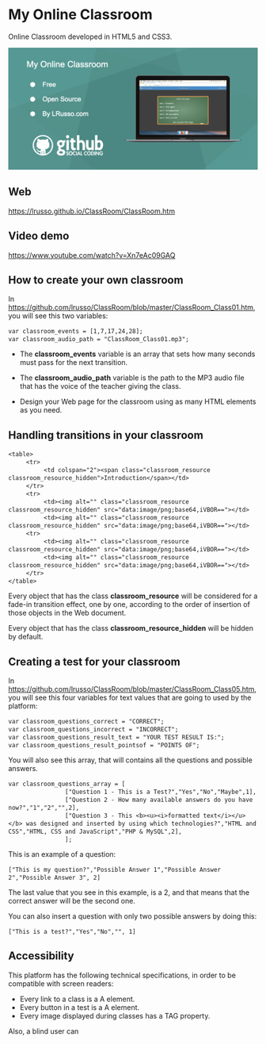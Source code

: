 # My Online Classroom

Online Classroom developed in HTML5 and CSS3.

![alt screenshot](https://raw.githubusercontent.com/lrusso/ClassRoom/master/ClassRoom.png)


## Web

https://lrusso.github.io/ClassRoom/ClassRoom.htm

## Video demo

https://www.youtube.com/watch?v=Xn7eAc09GAQ

## How to create your own classroom

In https://github.com/lrusso/ClassRoom/blob/master/ClassRoom_Class01.htm, you will see this two variables:

```
var classroom_events = [1,7,17,24,28];
var classroom_audio_path = "ClassRoom_Class01.mp3";
```

* The **classroom_events** variable is an array that sets how many seconds must pass for the next transition.

* The **classroom_audio_path** variable is the path to the MP3 audio file that has the voice of the teacher giving the class.

* Design your Web page for the classroom using as many HTML elements as you need.

## Handling transitions in your classroom

```
<table>
     <tr>
          <td colspan="2"><span class="classroom_resource classroom_resource_hidden">Introduction</span></td>
     </tr>
     <tr>
          <td><img alt="" class="classroom_resource classroom_resource_hidden" src="data:image/png;base64,iVBOR=="></td>
          <td><img alt="" class="classroom_resource classroom_resource_hidden" src="data:image/png;base64,iVBOR=="></td>
     <tr>
          <td><img alt="" class="classroom_resource classroom_resource_hidden" src="data:image/png;base64,iVBOR=="></td>
          <td><img alt="" class="classroom_resource classroom_resource_hidden" src="data:image/png;base64,iVBOR=="></td>
     </tr>
</table>
```

Every object that has the class **classroom_resource** will be considered for a fade-in transition effect, one by one, according to the order of insertion of those objects in the Web document.

Every object that has the class **classroom_resource_hidden** will be hidden by default.

## Creating a test for your classroom

In https://github.com/lrusso/ClassRoom/blob/master/ClassRoom_Class05.htm, you will see this four variables for text values that are going to used by the platform:

```
var classroom_questions_correct = "CORRECT";
var classroom_questions_incorrect = "INCORRECT";
var classroom_questions_result_text = "YOUR TEST RESULT IS:";
var classroom_questions_result_pointsof = "POINTS OF";
```

You will also see this array, that will contains all the questions and possible answers.

```
var classroom_questions_array = [
				["Question 1 - This is a Test?","Yes","No","Maybe",1],
				["Question 2 - How many available answers do you have now?","1","2","",2],
				["Question 3 - This <b><u><i>formatted text</i></u></b> was designed and inserted by using which technologies?","HTML and CSS","HTML, CSS and JavaScript","PHP & MySQL",2],
				];
```

This is an example of a question:
 
```
["This is my question?","Possible Answer 1","Possible Answer 2","Possible Answer 3", 2]
```

The last value that you see in this example, is a 2, and that means that the correct answer will be the second one.

You can also insert a question with only two possible answers by doing this:

```
["This is a test?","Yes","No","", 1]
```

## Accessibility

This platform has the following technical specifications, in order to be compatible with screen readers:

* Every link to a class is a A element.
* Every button in a test is a A element.
* Every image displayed during classes has a TAG property.

Also, a blind user can 
